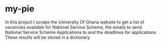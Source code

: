 # my-pie
In this project I scrape the University Of Ghana website to get a list of vacancies available for National Service Scheme, the emails to send National Service Scheme Applications to and the deadlines for applications. These results will be stored in a dictionary
